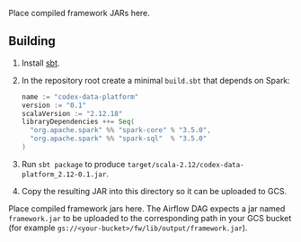 Place compiled framework JARs here.

## Building

1. Install [sbt](https://www.scala-sbt.org/download.html).
2. In the repository root create a minimal `build.sbt` that depends on Spark:

   ```scala
   name := "codex-data-platform"
   version := "0.1"
   scalaVersion := "2.12.18"
   libraryDependencies ++= Seq(
     "org.apache.spark" %% "spark-core" % "3.5.0",
     "org.apache.spark" %% "spark-sql"  % "3.5.0"
   )
   ```

3. Run `sbt package` to produce `target/scala-2.12/codex-data-platform_2.12-0.1.jar`.
4. Copy the resulting JAR into this directory so it can be uploaded to GCS.

Place compiled framework jars here. The Airflow DAG expects a jar named
`framework.jar` to be uploaded to the corresponding path in your GCS bucket
(for example `gs://<your-bucket>/fw/lib/output/framework.jar`).
